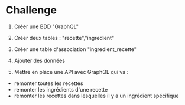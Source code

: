 # Challenge

1. Créer une BDD "GraphQL"
2. Créer deux tables : "recette","ingredient"
3. Créer une table d'association "ingredient_recette"
4. Ajouter des données

5. Mettre en place une API avec GraphQL qui va :
- remonter toutes les recettes
- remonter les ingrédients d'une recette
- remonter les recettes dans lesquelles il y a un ingrédient spécifique
